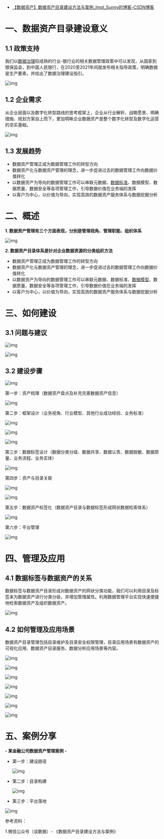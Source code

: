 - [【数据资产】数据资产目录建设方法与案例_Impl_Sunny的博客-CSDN博客](https://blog.csdn.net/u011487470/article/details/123346269)

# 一、数据资产目录建设意义

## 1.1 政策支持

我们以[数据治理](https://so.csdn.net/so/search?q=数据治理&spm=1001.2101.3001.7020)较成熟的行业-银行业的相关数据管理政策中可以发现，从国家到银保监会，到中国人民银行，在2020至2021年间就发布相关指导政策，明确数据是生产要素，并给出了数据治理建设指引。

![img](https://img-blog.csdnimg.cn/87be040542e5481b8ee8bf2289eb52d6.png)



## 1.2 企业需求

从企业层面以及数字化转型路线的思考框架上，企业从行业解析、战略愿景、明确措施、规划方案自上而下，更加明晰企业数据资产是整个数字化转型及数字化运营的坚实基础。

![img](https://img-blog.csdnimg.cn/489d5290705643a6b40b7dbf6dbaefd0.png)



## 1.3 发展趋势

- 数据资产管理正成为数据管理工作的转型方向
- 数据资产化与数据资产管理的理念，进一步促进过去的数据管理工作向数据价值转化
- 以数据资产为导向的数据管理工作可以串联元数据、[数据标准](https://so.csdn.net/so/search?q=数据标准&spm=1001.2101.3001.7020)、数据模型、数据质量、数据安全等各项管理工作，引导数据价值在业务端的发挥
- 以客户为中心，以价值为导向，实现高效的数据资产服务体系与数据挖掘分析

# 二、概述

**1. 数据资产管理有三个方面表现，分别是管理视角、管理职能、组织体系**

![img](https://img-blog.csdnimg.cn/fc40cd6af69a48afa64d4089ed0022ad.png)

 **2. 数据资产目录体系是针对企业数据资源的分类组织方法**

- 数据资产管理正成为数据管理工作的转型方向
- 数据资产化与数据资产管理的理念，进一步促进过去的数据管理工作向数据价值转化
- 以数据资产为导向的数据管理工作可以串联元数据、数据标准、[数据模型](https://so.csdn.net/so/search?q=数据模型&spm=1001.2101.3001.7020)、数据质量、数据安全等各项管理工作，引导数据价值在业务端的发挥
- 以客户为中心，以价值为导向，实现高效的数据资产服务体系与数据挖掘分析

# 三、如何建设

## 3.1 问题与建议

![img](https://img-blog.csdnimg.cn/3952b735eaff457ca02ae26b84a8399a.png)

![img](https://img-blog.csdnimg.cn/f115c2b6419245e8848948c90766de1e.png)

## 3.2 建设步骤 

![img](https://img-blog.csdnimg.cn/8fef3ee0c8d84fba89209a72d0ce5101.png)

 第一步：资产梳理（数据资产盘点及补充完善数据资产信息）

![img](https://img-blog.csdnimg.cn/c486796dff844c388391ebb5a432db69.png)

 第二步：框架设计（业务视角、行业模型、其他行业成功经验、业务标准）

![img](https://img-blog.csdnimg.cn/f6907b7893f44c8fb6ac34650be4ba5e.png)

![img](https://img-blog.csdnimg.cn/2213e115dbc54168b41a549dde2b3fed.png)

 ![img](https://img-blog.csdnimg.cn/fa7af93d0431482d87b2f3eda8d99921.png)

 第三步：数据标签设计（数据分类分级、数据共享、数据认责、数据脱敏、数据质量、业务流程、业务实体）

![img](https://img-blog.csdnimg.cn/abcb48d88d284858a84ea4c85a8c790e.png)

 第四步：资产与目录关联

![img](https://img-blog.csdnimg.cn/d8e007513eb9495e8ecd3835a137c757.png)

 ![img](https://img-blog.csdnimg.cn/34b0bc8636c84db79bb8f8bdcab6b89b.png)

 第五步：数据资产标签化（数据资产目录与数据标签形成网状数据检索体系）

![img](https://img-blog.csdnimg.cn/56a94c650a524aca90f785a203b8f72b.png)

 第六步：平台管理

![img](https://img-blog.csdnimg.cn/43112f633abd4824bf26ee8f00e97f58.png)

#  **四、管理及应用**

## 4.1 数据标签与数据资产的关系

数据标签与数据资产目录形成对数据资产的网状分类功能，我们可以利用目录及标签来为数据资产进行分类分级，并增加管理属性。利用数据管理平台实现快速便捷地检索数据资产及组织数据资产。

![img](https://img-blog.csdnimg.cn/147f43e3b70a41e79b8930c0af80602c.png)

## 4.2 如何管理及应用场景

数据资产目录管理包括目录维护及目录安全权限管理，目录应用场景有数据资产的可视化应用、数据资产目录服务、数据分析应用场景等内容。

![img](https://img-blog.csdnimg.cn/1b96ebb4fae840f2bc9765532f227df3.png)

 ![img](https://img-blog.csdnimg.cn/32656882fed447718df111022e265bc0.png)

 ![img](https://img-blog.csdnimg.cn/757e69dd176246dda1f5b1cab394fa63.png)

![img](https://img-blog.csdnimg.cn/b59656856058484ba766dfe6b3433b89.png)

 ![img](https://img-blog.csdnimg.cn/a7508ee81927432190ffe6933456a92f.png)

![img](https://img-blog.csdnimg.cn/bd6d041f893047899a961dcd06985ad4.png)

![img](https://img-blog.csdnimg.cn/2a7912c4feed47ddb92d618bae2b716a.png)

# 五、案例分享

**- 某金融公司数据资产管理案例 -**



- 第一步：建设路径

  ![img](https://img-blog.csdnimg.cn/img_convert/4243229c3606e1f6ee95b923081b7cad.png)

  

- 第二步：目录构建

  ![img](https://img-blog.csdnimg.cn/img_convert/5d9c4fe2ca74f2fdfcf01a5f62d2c835.png)

  

- 第三步：平台落地

![img](https://img-blog.csdnimg.cn/img_convert/8fc30e2e1fcdd99279cae30f8f854834.png)



参考资料：

1.微信公众号（谈数据）- 《数据资产目录建设方法与案例》 